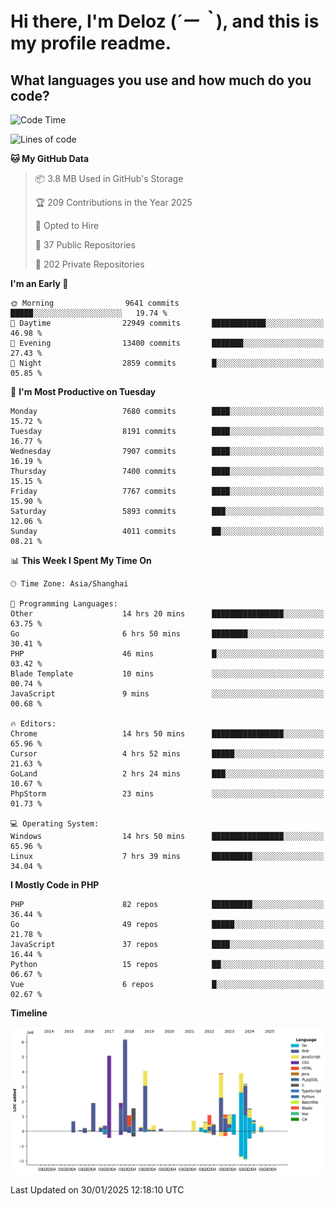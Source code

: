 # **Hi there, I'm Deloz (*´ー｀*), and this is my profile readme.**

## **What languages you use and how much do you code?**

<!--START_SECTION:waka-->
![Code Time](http://img.shields.io/badge/Code%20Time-5%2C593%20hrs%2027%20mins-blue)

![Lines of code](https://img.shields.io/badge/From%20Hello%20World%20I%27ve%20Written-44.5%20million%20lines%20of%20code-blue)

**🐱 My GitHub Data** 

> 📦 3.8 MB Used in GitHub's Storage 
 > 
> 🏆 209 Contributions in the Year 2025
 > 
> 💼 Opted to Hire
 > 
> 📜 37 Public Repositories 
 > 
> 🔑 202 Private Repositories 
 > 
**I'm an Early 🐤** 

```text
🌞 Morning                9641 commits        █████░░░░░░░░░░░░░░░░░░░░   19.74 % 
🌆 Daytime                22949 commits       ████████████░░░░░░░░░░░░░   46.98 % 
🌃 Evening                13400 commits       ███████░░░░░░░░░░░░░░░░░░   27.43 % 
🌙 Night                  2859 commits        █░░░░░░░░░░░░░░░░░░░░░░░░   05.85 % 
```
📅 **I'm Most Productive on Tuesday** 

```text
Monday                   7680 commits        ████░░░░░░░░░░░░░░░░░░░░░   15.72 % 
Tuesday                  8191 commits        ████░░░░░░░░░░░░░░░░░░░░░   16.77 % 
Wednesday                7907 commits        ████░░░░░░░░░░░░░░░░░░░░░   16.19 % 
Thursday                 7400 commits        ████░░░░░░░░░░░░░░░░░░░░░   15.15 % 
Friday                   7767 commits        ████░░░░░░░░░░░░░░░░░░░░░   15.90 % 
Saturday                 5893 commits        ███░░░░░░░░░░░░░░░░░░░░░░   12.06 % 
Sunday                   4011 commits        ██░░░░░░░░░░░░░░░░░░░░░░░   08.21 % 
```


📊 **This Week I Spent My Time On** 

```text
🕑︎ Time Zone: Asia/Shanghai

💬 Programming Languages: 
Other                    14 hrs 20 mins      ████████████████░░░░░░░░░   63.75 % 
Go                       6 hrs 50 mins       ████████░░░░░░░░░░░░░░░░░   30.41 % 
PHP                      46 mins             █░░░░░░░░░░░░░░░░░░░░░░░░   03.42 % 
Blade Template           10 mins             ░░░░░░░░░░░░░░░░░░░░░░░░░   00.74 % 
JavaScript               9 mins              ░░░░░░░░░░░░░░░░░░░░░░░░░   00.68 % 

🔥 Editors: 
Chrome                   14 hrs 50 mins      ████████████████░░░░░░░░░   65.96 % 
Cursor                   4 hrs 52 mins       █████░░░░░░░░░░░░░░░░░░░░   21.63 % 
GoLand                   2 hrs 24 mins       ███░░░░░░░░░░░░░░░░░░░░░░   10.67 % 
PhpStorm                 23 mins             ░░░░░░░░░░░░░░░░░░░░░░░░░   01.73 % 

💻 Operating System: 
Windows                  14 hrs 50 mins      ████████████████░░░░░░░░░   65.96 % 
Linux                    7 hrs 39 mins       █████████░░░░░░░░░░░░░░░░   34.04 % 
```

**I Mostly Code in PHP** 

```text
PHP                      82 repos            █████████░░░░░░░░░░░░░░░░   36.44 % 
Go                       49 repos            █████░░░░░░░░░░░░░░░░░░░░   21.78 % 
JavaScript               37 repos            ████░░░░░░░░░░░░░░░░░░░░░   16.44 % 
Python                   15 repos            ██░░░░░░░░░░░░░░░░░░░░░░░   06.67 % 
Vue                      6 repos             █░░░░░░░░░░░░░░░░░░░░░░░░   02.67 % 
```



**Timeline**

![Lines of Code chart](https://raw.githubusercontent.com/deloz/deloz/main/assets/bar_graph.png)


 Last Updated on 30/01/2025 12:18:10 UTC
<!--END_SECTION:waka-->
